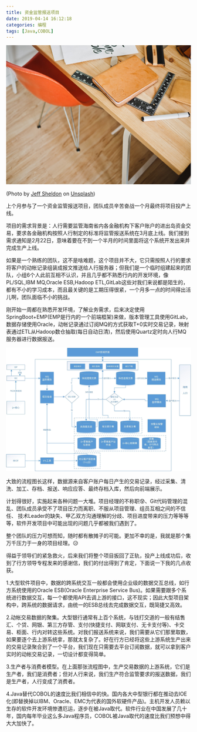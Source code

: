 ```yaml
---
title: 资金监管报送项目
date: 2019-04-14 16:12:18
categories: 编程
tags: [Java,COBOL]
---
```

![](one-project/jeff-sheldon-3231-unsplash.jpg)

(Photo by [Jeff Sheldon](https://unsplash.com/@ugmonk) on [Unsplash](https://unsplash.com/photos/JWiMShWiF14))

上个月参与了一个资金监管报送项目，团队成员辛苦奋战一个月最终将项目投产上线。

项目的需求背景是：人行需要监管海南省内各金融机构下客户账户的进出岛资金交易，要求各金融机构按照人行制定的标准将监管报送系统在3月底上线。我们接到需求通知是2月22日，意味着要在不到一个半月的时间里面将这个系统开发出来并完成生产上线。

如果是一个熟练的团队，这不是啥难题，这个项目并不大，它只需按照人行的要求将客户的动帐记录组装成报文推送给人行服务器；但我们是一个临时组建起来的团队，小组6个人此前互相不认识，并且几乎都不熟悉行内的开发环境，像PL/SQL,IBM MQ,Oracle ESB,Hadoop ETL,GitLab这些对我们来说都是陌生的，都有不小的学习成本，而且最关键的是工期压得很紧，一个月多一点的时间得出活儿啊，团队面临不小的挑战。

<!--more-->

刚开始一周都在熟悉开发环境，了解业务需求，后来决定使用SpringBoot+EMP(EMP是行内的一个前端框架)来做，版本管理工具使用GitLab，数据存储使用Oracle，动帐记录通过订阅MQ的方式获取T+0实时交易记录，映射表通过ETL从Hadoop数仓抽取(每日自动日清)，然后使用Quartz定时向人行MQ服务器进行数据报送。

![](one-project/flow-chart.jpg)

大致的流程图长这样，数据源来自客户账户每日产生的交易记录，经过采集、清洗、加工、存档、报送、响应应答、最终存档入库，然后向前端展示。

计划得很好，实施起来各种问题一大堆。项目经理的不称职😰、Git代码管理的混乱、团队成员承受不了项目压力而离职、不服从项目管理、组员互相之间的不信任、
技术Leader的缺失、甲乙双方沟通理解的分歧、项目进度带来的压力等等等等，软件开发项目中可能出现的问题几乎都被我们遇到了。

整个团队的压力可想而知，随时都有散摊子的可能。更加不幸的是，我就是那个集万千压力于一身的项目经理。😥

得益于领导们的紧急救火，后来我们将整个项目扳回了正轨，投产上线成功后，收到了行方领导专程发来的感谢信，我们的付出得到了肯定，下面说一下我的几点收获。

1.大型软件项目中，数据的跨系统交互一般都会使用企业级的数据交互总线，如行方系统使用的Oracle ESB(Oracle Enterprise Service Bus)。如果需要跟多个系统进行数据交互，每一个都使用API去调上游的接口，这不现实；因此大型项目架构中，跨系统的数据请求，由统一的ESB总线去完成数据交互，既简捷又高效。

2.动帐交易数据的聚集。大型银行通常有上百个系统，与钱打交道的一般有结售汇、个贷、网银、第三方存管、支付(快捷支付、网联支付、无卡支付等)、卡交易、柜面、行内对转这些系统。对我们报送系统来说，我们需要从它们那里取数，如果要逐个去上游系统拿，那就太复杂了。好在行方已经将这些上游系统生产出来的交易记录聚合到了一个平台，我们现在只需要去平台订阅数据，就可以拿到客户实时的动帐交易记录，一切设计都变得简单。

3.生产者与消费者模型。在上面那张流程图中，生产交易数据的上游系统，它们是生产者，我们是消费者；但对人行来说，我们生产符合监管要求的报送数据，我们是生产者，人行变成了消费者。

4.Java替代COBOL的速度比我们相信中的快。国内各大中型银行都在推动去IOE化(即替换掉以IBM、Oracle、EMC为代表的国外软硬件产品)。主机开发人员赖以生存的软件开发环境惨遭厄运，逐步在被Java取代。软件行业在中国发展了几十年，国内每年毕业这么多Java程序员，COBOL被Java取代的速度比我们预想中得大大加快了。